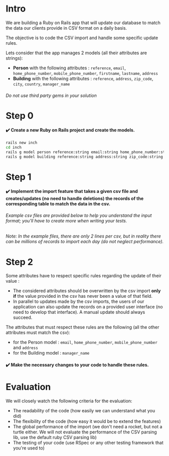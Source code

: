 Intro
=====

We are building a Ruby on Rails app that will update our database to match the data our clients provide in CSV format on a daily basis.

The objective is to code the CSV import and handle some specific update rules.

Lets consider that the app manages 2 models (all their attributes are strings): 
- **Person** with the following attributes : `reference`, `email`, `home_phone_number`, `mobile_phone_number`, `firstname`, `lastname`, `address`
- **Building** with the following attributes : `reference`, `address`, `zip_code`, `city`, `country`, `manager_name`

###### Do not use third party gems in your solution

Step 0
======

#### ✔️ Create a new Ruby on Rails project and create the models.

```bash
rails new inch
cd inch
rails g model person reference:string email:string home_phone_number:string mobile_phone_number:string firstname:string lastname:string address:string
rails g model building reference:string address:string zip_code:string city:string country:string manager_name:string
```

Step 1
======

#### ✔️ Implement the import feature that takes a given csv file and creates/updates (no need to handle deletions) the records of the corresponding table to match the data in the csv.

###### Example csv files are provided below to help you understand the input format; you'll have to create more when writing your tests.
###### Note: In the example files, there are only 2 lines per csv, but in reality there can be millions of records to import each day (do not neglect performance).

Step 2
======

Some attributes have to respect specific rules regarding the update of their value :
- The considered attributes should be overwritten by the csv import **only if** the value provided in the csv has never been a value of that field.
- In parallel to updates made by the csv imports, the users of our application can also update the records on a provided user interface (no need to develop that interface). A manual update should always succeed.

The attributes that must respect these rules are the following (all the other attributes must match the csv):
- for the Person model : `email`, `home_phone_number`, `mobile_phone_number` and `address`
- for the Building model : `manager_name`

#### ✔️ Make the necessary changes to your code to handle these rules.

Evaluation
==========

We will closely watch the following criteria for the evaluation:
- The readability of the code (how easily we can understand what you did)
- The flexibility of the code (how easy it would be to extend the features)
- The global performance of the import (we don't need a rocket, but not a turtle either. We will not evaluate the performance of the CSV parsing lib, use the default ruby CSV parsing lib)
- The testing of your code (use RSpec or any other testing framework that you're used to)